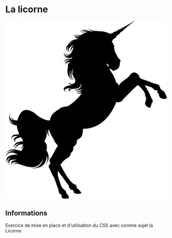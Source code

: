 # La licorne

![Image](https://raw.githubusercontent.com/WolfValc/Webdesign_Css/master/animal-2023216_1280.png)

## Informations
 
Exercice de mise en place et d'utilisation du CSS avec comme sujet la Licorne
